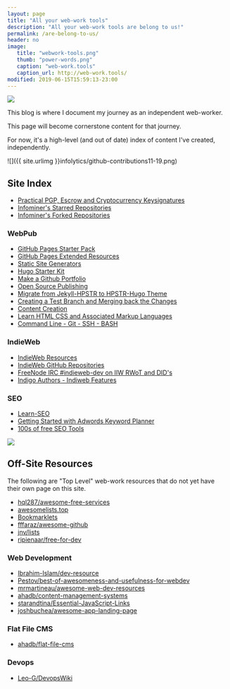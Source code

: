 ```yaml
---
layout: page
title: "All your web-work tools"
description: "All your web-work tools are belong to us!"
permalink: /are-belong-to-us/
header: no
image:
   title: "webwork-tools.png"
   thumb: "power-words.png"
   caption: "web-work.tools"
   caption_url: http://web-work.tools/
modified: 2019-06-15T15:59:13-23:00
---
```


![](https://imgur.com/j1TZ1Zf.png)

This blog is where I document my journey as an independent web-worker. 

This page will become cornerstone content for that journey.

For now, it's a high-level (and out of date) index of content I've created, independently.

![]({{ site.urlimg }}infolytics/github-contributions11-19.png)

## Site Index

* [Practical PGP, Escrow and Cryptocurrency Keysignatures](https://web-work.tools/practical-public-key-crypto/)
* [Infominer's Starred Repositories](https://web-work.tools/infominer33-starred-repos/)
* [Infominer's Forked Repositories](https://web-work.tools/infominer33-forked-repositories/)

### WebPub

* [GitHub Pages Starter Pack](https://web-work.tools/github-pages-starter-pack/)
* [GitHub Pages Extended Resources](https://web-work.tools/github-pages-extended-resources/)
* [Static Site Generators](https://web-work.tools/static-site-generators/)
* [Hugo Starter Kit](https://web-work.tools/hugo-starter-kit/)
* [Make a Github Portfolio](https://web-work.tools/make-a-github-portfolio/)
* [Open Source Publishing](https://web-work.tools/open-source-publishing/)
* [Migrate from Jekyll-HPSTR to HPSTR-Hugo Theme](https://web-work.tools/migrate-jekyll-hpstr-hugo/)
* [Creating a Test Branch and Merging back the Changes](https://web-work.tools/branches-git/)
* [Content Creation](https://web-work.tools/content-creation/)
* [Learn HTML CSS and Associated Markup Languages](https://web-work.tools/learn-html-css/)
* [Command Line - Git - SSH - BASH](https://web-work.tools/command-line-git-ssh/)

### IndieWeb

* [IndieWeb Resources](https://web-work.tools/indieweb/resources/)
* [IndieWeb GitHub Repositories](https://web-work.tools/indieweb/github-repos/)
* [FreeNode IRC #indieweb-dev on IIW RWoT and DID's](https://web-work.tools/indieweb/indieweb-dev-on-did/)
* [Indigo Authors - Indiweb Features](https://web-work.tools/indieweb/indigo-authors/)

### SEO

* [Learn-SEO](https://web-work.tools/learn-seo/)
* [Getting Started with Adwords Keyword Planner](https://web-work.tools/getting-started-adwords-keyword-planner/)
* [100s of free SEO Tools](https://web-work.tools/seo-tools/)

![](https://web-work.tools/images/power-words.png)


## Off-Site Resources

The following are "Top Level" web-work resources that do not yet have their own page on this site.


* [hql287/awesome-free-services](https://github.com/hql287/awesome-free-services)
* [awesomelists.top](https://awesomelists.top)
* [Bookmarklets](http://marklets.com/FAQ.aspx)
* [fffaraz/awesome-github](https://github.com/fffaraz/awesome-github)
* [jnv/lists](https://github.com/jnv/lists)
* [ripienaar/free-for-dev](https://github.com/ripienaar/free-for-dev)


### Web Development
* [Ibrahim-Islam/dev-resource](https://github.com/Ibrahim-Islam/dev-resource)
* [Pestov/best-of-awesomeness-and-usefulness-for-webdev](https://github.com/Pestov/best-of-awesomeness-and-usefulness-for-webdev)
* [mrmartineau/awesome-web-dev-resources](https://github.com/mrmartineau/awesome-web-dev-resources)
* [ahadb/content-management-systems](https://github.com/ahadb/content-management-systems)
* [starandtina/Essential-JavaScript-Links](https://github.com/starandtina/Essential-JavaScript-Links)
* [joshbuchea/awesome-app-landing-page](https://github.com/joshbuchea/awesome-app-landing-page)

### Flat File CMS

* [ahadb/flat-file-cms](https://github.com/ahadb/flat-file-cms)

### Devops

* [Leo-G/DevopsWiki](https://github.com/Leo-G/DevopsWiki)

